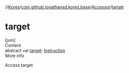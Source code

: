 //[Kores](../../index.md)/[com.github.jonathanxd.kores.base](../index.md)/[Accessor](index.md)/[target](target.md)



# target  
[jvm]  
Content  
abstract val [target](target.md): [Instruction](../../com.github.jonathanxd.kores/-instruction/index.md)  
More info  


Access target

  



